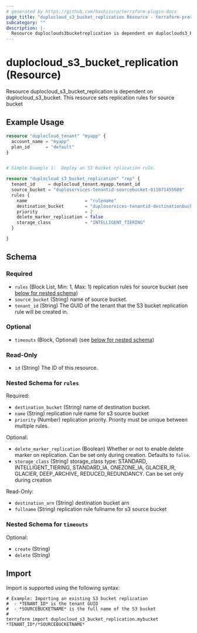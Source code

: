 ```yaml
---
# generated by https://github.com/hashicorp/terraform-plugin-docs
page_title: "duplocloud_s3_bucket_replication Resource - terraform-provider-duplocloud"
subcategory: ""
description: |-
  Resource duploclouds3bucketreplication is dependent on duploclouds3_bucket. This resource sets replication rules for source bucket
---
```


# duplocloud_s3_bucket_replication (Resource)

Resource duplocloud_s3_bucket_replication is dependent on duplocloud_s3_bucket. This resource sets replication rules for source bucket

## Example Usage

```terraform
resource "duplocloud_tenant" "myapp" {
  account_name = "myapp"
  plan_id      = "default"
}


# Simple Example 1:  Deploy an S3 bucket rplication rule.

resource "duplocloud_s3_bucket_replication" "rep" {
  tenant_id     = duplocloud_tenant.myapp.tenant_id
  source_bucket = "duploservices-tenantid-sourcebucket-011071455608"
  rules {
    name                      = "rulename"
    destination_bucket        = "duploservices-tenantid-destinationbucket-011071455608"
    priority                  = 2
    delete_marker_replication = false
    storage_class             = "INTELLIGENT_TIERING"
  }

}
```

<!-- schema generated by tfplugindocs -->
## Schema

### Required

- `rules` (Block List, Min: 1, Max: 1) replication rules for source bucket (see [below for nested schema](#nestedblock--rules))
- `source_bucket` (String) name of source bucket.
- `tenant_id` (String) The GUID of the tenant that the S3 bucket replication rule will be created in.

### Optional

- `timeouts` (Block, Optional) (see [below for nested schema](#nestedblock--timeouts))

### Read-Only

- `id` (String) The ID of this resource.

<a id="nestedblock--rules"></a>
### Nested Schema for `rules`

Required:

- `destination_bucket` (String) name of destination bucket.
- `name` (String) replication rule name for s3 source bucket
- `priority` (Number) replication priority. Priority must be unique between multiple rules.

Optional:

- `delete_marker_replication` (Boolean) Whether or not to enable delete marker on replication. Can be set only during creation. Defaults to `false`.
- `storage_class` (String) storage_class type: STANDARD, INTELLIGENT_TIERING, STANDARD_IA, ONEZONE_IA, GLACIER_IR, GLACIER, DEEP_ARCHIVE, REDUCED_REDUNDANCY. Can be set only during creation

Read-Only:

- `destination_arn` (String) destination bucket arn
- `fullname` (String) replication rule fullname for s3 source bucket


<a id="nestedblock--timeouts"></a>
### Nested Schema for `timeouts`

Optional:

- `create` (String)
- `delete` (String)

## Import

Import is supported using the following syntax:

```shell
# Example: Importing an existing S3 bucket replication
#  - *TENANT_ID* is the tenant GUID
#  - *SOURCEBUCKETNAME* is the full name of the S3 bucket
#
terraform import duplocloud_s3_bucket_replication.mybucket *TENANT_ID*/*SOURCEBUCKETNAME*
```
